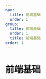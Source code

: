 ```yaml
---
nav:
  title: 前端基础
  order: 1
group:
  title: 前端基础
  order: 1
  title: 前端基础
order: 1
---
```


# 前端基础
